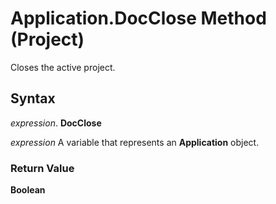 
# Application.DocClose Method (Project)

Closes the active project.


## Syntax

 _expression_. **DocClose**

 _expression_ A variable that represents an **Application** object.


### Return Value

 **Boolean**


